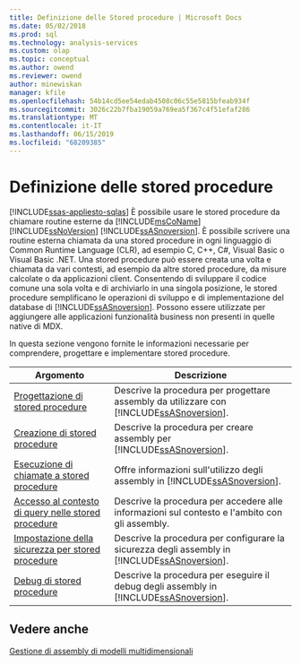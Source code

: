 ```yaml
---
title: Definizione delle Stored procedure | Microsoft Docs
ms.date: 05/02/2018
ms.prod: sql
ms.technology: analysis-services
ms.custom: olap
ms.topic: conceptual
ms.author: owend
ms.reviewer: owend
author: minewiskan
manager: kfile
ms.openlocfilehash: 54b14cd5ee54edab4508c06c55e5815bfeab934f
ms.sourcegitcommit: 3026c22b7fba19059a769ea5f367c4f51efaf286
ms.translationtype: MT
ms.contentlocale: it-IT
ms.lasthandoff: 06/15/2019
ms.locfileid: "68209385"
---
```

# <a name="defining-stored-procedures"></a>Definizione delle stored procedure
[!INCLUDE[ssas-appliesto-sqlas](../../includes/ssas-appliesto-sqlas.md)]
  È possibile usare le stored procedure da chiamare routine esterne da [!INCLUDE[msCoName](../../includes/msconame-md.md)] [!INCLUDE[ssNoVersion](../../includes/ssnoversion-md.md)] [!INCLUDE[ssASnoversion](../../includes/ssasnoversion-md.md)]. È possibile scrivere una routine esterna chiamata da una stored procedure in ogni linguaggio di Common Runtime Language (CLR), ad esempio C, C++, C#, Visual Basic o Visual Basic .NET. Una stored procedure può essere creata una volta e chiamata da vari contesti, ad esempio da altre stored procedure, da misure calcolate o da applicazioni client. Consentendo di sviluppare il codice comune una sola volta e di archiviarlo in una singola posizione, le stored procedure semplificano le operazioni di sviluppo e di implementazione del database di [!INCLUDE[ssASnoversion](../../includes/ssasnoversion-md.md)]. Possono essere utilizzate per aggiungere alle applicazioni funzionalità business non presenti in quelle native di MDX.  
  
 In questa sezione vengono fornite le informazioni necessarie per comprendere, progettare e implementare stored procedure.  
  
|Argomento|Descrizione|  
|-----------|-----------------|  
|[Progettazione di stored procedure](../../analysis-services/multidimensional-models-extending-olap-stored-procedures/designing-stored-procedures.md)|Descrive la procedura per progettare assembly da utilizzare con [!INCLUDE[ssASnoversion](../../includes/ssasnoversion-md.md)].|  
|[Creazione di stored procedure](../../analysis-services/multidimensional-models-extending-olap-stored-procedures/creating-stored-procedures.md)|Descrive la procedura per creare assembly per [!INCLUDE[ssASnoversion](../../includes/ssasnoversion-md.md)].|  
|[Esecuzione di chiamate a stored procedure](../../analysis-services/multidimensional-models-extending-olap-stored-procedures/calling-stored-procedures.md)|Offre informazioni sull'utilizzo degli assembly in [!INCLUDE[ssASnoversion](../../includes/ssasnoversion-md.md)].|  
|[Accesso al contesto di query nelle stored procedure](../../analysis-services/multidimensional-models-extending-olap-stored-procedures/accessing-query-context-in-stored-procedures.md)|Descrive la procedura per accedere alle informazioni sul contesto e l'ambito con gli assembly.|  
|[Impostazione della sicurezza per stored procedure](../../analysis-services/multidimensional-models-extending-olap-stored-procedures/setting-security-for-stored-procedures.md)|Descrive la procedura per configurare la sicurezza degli assembly in [!INCLUDE[ssASnoversion](../../includes/ssasnoversion-md.md)].|  
|[Debug di stored procedure](../../analysis-services/multidimensional-models-extending-olap-stored-procedures/debugging-stored-procedures.md)|Descrive la procedura per eseguire il debug degli assembly in [!INCLUDE[ssASnoversion](../../includes/ssasnoversion-md.md)].|  
  
## <a name="see-also"></a>Vedere anche  
 [Gestione di assembly di modelli multidimensionali](../../analysis-services/multidimensional-models/multidimensional-model-assemblies-management.md)  
  
  
